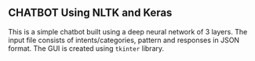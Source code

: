 ## CHATBOT Using NLTK and Keras
This is a simple chatbot built using a deep neural network of 3 layers. 
The input file consists of intents/categories, pattern and responses in JSON format.
The GUI is created using `tkinter` library. 

